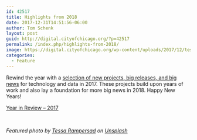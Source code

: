 ```yaml
---
id: 42517
title: Highlights from 2018
date: 2017-12-31T14:51:56-06:00
author: Tom Schenk
layout: post
guid: http://digital.cityofchicago.org/?p=42517
permalink: /index.php/highlights-from-2018/
image: https://digital.cityofchicago.org/wp-content/uploads/2017/12/tessa-rampersad-346634.jpg
categories:
  - Feature
---
```

Rewind the year with a [selection of new projects, big releases, and big news](https://twitter.com/i/moments/946462108585287680) for technology and data in 2017. These projects build upon years of work and also lay a foundation for more big news in 2018. Happy New Years!

[Year in Review &#8211; 2017](https://twitter.com/i/moments/946462108585287680?ref_src=twsrc%5Etfw) 

&nbsp;

_Featured photo by [Tessa Rampersad](https://unsplash.com/photos/wcNyOYH0_kY?utm_source=unsplash&utm_medium=referral&utm_content=creditCopyText) on [Unsplash](https://unsplash.com/?utm_source=unsplash&utm_medium=referral&utm_content=creditCopyText)_
